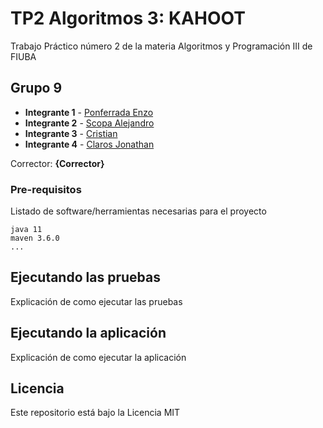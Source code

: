 # TP2 Algoritmos 3: KAHOOT

Trabajo Práctico número 2 de la materia Algoritmos y Programación III de FIUBA

## Grupo 9

* **Integrante 1** - [Ponferrada Enzo](https://github.com/enzoponf3)
* **Integrante 2** - [Scopa Alejandro](https://github.com/integrante2)
* **Integrante 3** - [Cristian](https://github.com/integrante3)
* **Integrante 4** - [Claros Jonathan](https://github.com/integrante4)

Corrector: **{Corrector}**

### Pre-requisitos

Listado de software/herramientas necesarias para el proyecto

```
java 11
maven 3.6.0
...
```

## Ejecutando las pruebas

Explicación de como ejecutar las pruebas

## Ejecutando la aplicación

Explicación de como ejecutar la aplicación

## Licencia

Este repositorio está bajo la Licencia MIT
